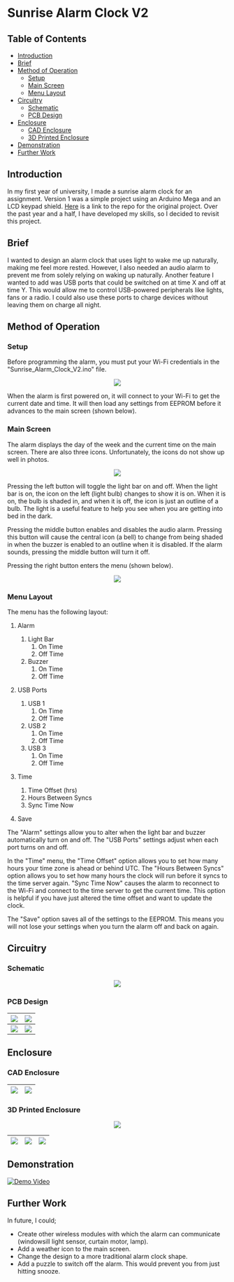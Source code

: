 # Sunrise Alarm Clock V2

## Table of Contents

* [Introduction](#introduction)
* [Brief](#brief)
* [Method of Operation](#method-of-operation)
  + [Setup](#setup)
  + [Main Screen](#main-screen)
  + [Menu Layout](#menu-layout)
* [Circuitry](#circuitry)
  + [Schematic](#schematic)
  + [PCB Design](#pcb-design)
* [Enclosure](#enclosure)
  + [CAD Enclosure](#cad-enclosure)
  + [3D Printed Enclosure](#3d-printed-enclosure)
* [Demonstration](#demonstration)
* [Further Work](#further-work)

## Introduction

In my first year of university, I made a sunrise alarm clock for an assignment. Version 1 was a simple project using an Arduino Mega and an LCD keypad shield. [Here](https://github.com/SeanP2001/Arduino_Sunrise_Alarm_Clock) is a link to the repo for the original project. Over the past year and a half, I have developed my skills, so I decided to revisit this project.

## Brief

I wanted to design an alarm clock that uses light to wake me up naturally, making me feel more rested. However, I also needed an audio alarm to prevent me from solely relying on waking up naturally. Another feature I wanted to add was USB ports that could be switched on at time X and off at time Y. This would allow me to control USB-powered peripherals like lights, fans or a radio. I could also use these ports to charge devices without leaving them on charge all night.

## Method of Operation

### Setup

Before programming the alarm, you must put your Wi-Fi credentials in the "Sunrise_Alarm_Clock_V2.ino" file.

<p align="center">
  <img src="./Images/Insert_WiFi_Credentials.png" />
</p>

When the alarm is first powered on, it will connect to your Wi-Fi to get the current date and time. It will then load any settings from EEPROM before it advances to the main screen (shown below).

### Main Screen

The alarm displays the day of the week and the current time on the main screen. There are also three icons. Unfortunately, the icons do not show up well in photos.

<p align="center">
  <img src="./Images/Alarm_Front_On.jpg" />
</p>

Pressing the left button will toggle the light bar on and off. When the light bar is on, the icon on the left (light bulb) changes to show it is on. When it is on, the bulb is shaded in, and when it is off, the icon is just an outline of a bulb. The light is a useful feature to help you see when you are getting into bed in the dark.

Pressing the middle button enables and disables the audio alarm. Pressing this button will cause the central icon (a bell) to change from being shaded in when the buzzer is enabled to an outline when it is disabled. If the alarm sounds, pressing the middle button will turn it off.

Pressing the right button enters the menu (shown below).

<p align="center">
  <img src="./Images/Menu.jpg" />
</p>

### Menu Layout

The menu has the following layout:

1. Alarm    
   
   1. Light Bar
      1. On Time
      2. Off Time
   2. Buzzer  
      1. On Time  
      2. Off Time

2. USB Ports 
   
   1. USB 1
      1. On Time
      2. Off Time
   2. USB 2
      1. On Time
      2. Off Time
   3. USB 3
      1. On Time
      2. Off Time

3. Time   
   
   1. Time Offset (hrs)
   2. Hours Between Syncs
   3. Sync Time Now

4. Save

The "Alarm" settings allow you to alter when the light bar and buzzer automatically turn on and off. The "USB Ports" settings adjust when each port turns on and off.

In the "Time" menu, the "Time Offset" option allows you to set how many hours your time zone is ahead or behind UTC. The "Hours Between Syncs" option allows you to set how many hours the clock will run before it syncs to the time server again. "Sync Time Now" causes the alarm to reconnect to the Wi-Fi and connect to the time server to get the current time. This option is helpful if you have just altered the time offset and want to update the clock.

The "Save" option saves all of the settings to the EEPROM. This means you will not lose your settings when you turn the alarm off and back on again.

## Circuitry

### Schematic

<p align="center">
  <img src="./PCB_Design/Sunrise_Alarm_Clock_Schematic.png" />
</p>

### PCB Design

| <img src="./PCB_Design/Sunrise_Alarm_Clock.png" /> | <img src="./PCB_Design/Sunrise_Alarm_Clock_Back.png" /> |
| -------------------------------------------------- | ------------------------------------------------------- |
| <img src="./Images/PCB_Front.jpg" />               | <img src="./Images/PCB_Back.jpg" />                     |

## Enclosure

### CAD Enclosure

| <img src="./Images/Sunrise_Alarm_Clock_Enclosure_Internals_CAD.png" /> | <img src="./Images/Sunrise_Alarm_Clock_Enclosure_CAD.png" /> |
| ---------------------------------------------------------------------- | ------------------------------------------------------------ |

### 3D Printed Enclosure

<p align="center">
  <img src="./Images/Device_Shell.jpg" />
</p>

| <img src="./Images/Alarm_Left.jpg" /> | <img src="./Images/Alarm_Front_Off.jpg" /> | <img src="./Images/Alarm_Right.jpg" /> |
| ------------------------------------- | ------------------------------------------ | -------------------------------------- |

## Demonstration

[<img src="./Images/YouTube_Demo_Screenshot.png" alt="Demo Video" />](https://www.youtube.com/watch?v=e8I5AvzANuw "Demo Video")

## Further Work

In future, I could;

- Create other wireless modules with which the alarm can communicate (windowsill light sensor, curtain motor, lamp).
- Add a weather icon to the main screen.
- Change the design to a more traditional alarm clock shape.
- Add a puzzle to switch off the alarm. This would prevent you from just hitting snooze.

